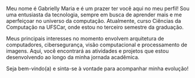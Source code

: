Meu nome é Gabrielly Maria e é um prazer ter você aqui no meu perfil!
Sou uma entusiasta da tecnologia, sempre em busca de aprender mais e me aperfeiçoar no universo da computação. Atualmente, curso Ciências da Computação na UFSCar, onde estou no terceiro semestre da graduação.

Meus principais interesses no momento envolvem arquitetura de computadores, cibersegurança, visão computacional e processamento de imagens. Aqui, você encontrará as atividades e projetos que estou desenvolvendo ao longo da minha jornada acadêmica.

Seja bem-vindo(a) e sinta-se à vontade para acompanhar minha evolução!



